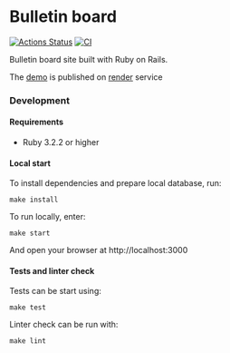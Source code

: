 # Bulletin board

[![Actions Status](https://github.com/kitXIII/rails-project-65/actions/workflows/hexlet-check.yml/badge.svg)](https://github.com/kitXIII/rails-project-65/actions)
[![CI](https://github.com/kitXIII/rails-project-65/actions/workflows/ci.yml/badge.svg?branch=main)](https://github.com/kitXIII/rails-project-65/actions/workflows/ci.yml)

Bulletin board site built with Ruby on Rails.

The [demo](https://kit-bulletin-board.onrender.com/) is published on [render](https://render.com/) service

### Development

#### Requirements

* Ruby 3.2.2 or higher

#### Local start

To install dependencies and prepare local database, run: 
```shell
make install
```

To run locally, enter:
```shell
make start
```
And open your browser at http://localhost:3000

#### Tests and linter check

Tests can be start using:
```shell
make test 
```

Linter check can be run with:
```shell
make lint 
```
